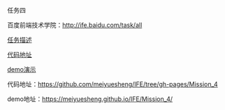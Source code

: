 任务四

百度前端技术学院：http://ife.baidu.com/task/all


[任务描述](http://ife.baidu.com/task/detail?taskId=4)

[代码地址](https://github.com/meiyuesheng/IFE/tree/gh-pages/Mission_4)

[demo演示](https://meiyuesheng.github.io/IFE/Mission_4/)

代码地址：https://github.com/meiyuesheng/IFE/tree/gh-pages/Mission_4

demo地址：https://meiyuesheng.github.io/IFE/Mission_4/